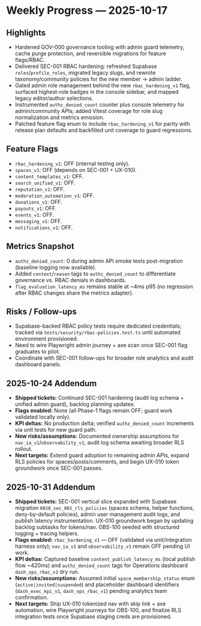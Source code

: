 # Weekly Progress — 2025-10-17

## Highlights
- Hardened GOV-000 governance tooling with admin guard telemetry, cache purge protection, and reversible migrations for feature flags/RBAC.
- Delivered SEC-001 RBAC hardening: refreshed Supabase `roles`/`profile_roles`, migrated legacy slugs, and rewrote taxonomy/community policies for the new member → admin ladder.
- Gated admin role management behind the new `rbac_hardening_v1` flag, surfaced highest-role badges in the console sidebar, and mapped legacy editor/author selections.
- Instrumented `authz_denied_count` counter plus console telemetry for admin/community APIs; added Vitest coverage for role slug normalization and metrics emission.
- Patched feature flag enum to include `rbac_hardening_v1` for parity with release plan defaults and backfilled unit coverage to guard regressions.

## Feature Flags
- `rbac_hardening_v1`: OFF (internal testing only).
- `spaces_v1`: OFF (depends on SEC-001 + UX-010).
- `content_templates_v1`: OFF.
- `search_unified_v1`: OFF.
- `reputation_v1`: OFF.
- `moderation_automation_v1`: OFF.
- `donations_v1`: OFF.
- `payouts_v1`: OFF.
- `events_v1`: OFF.
- `messaging_v1`: OFF.
- `notifications_v1`: OFF.

## Metrics Snapshot
- `authz_denied_count`: 0 during admin API smoke tests post-migration (baseline logging now available).
- Added `context`/`reason` tags to `authz_denied_count` to differentiate governance vs. RBAC denials in dashboards.
- `flag_evaluation_latency_ms` remains stable at ~4ms p95 (no regression after RBAC changes share the metrics adapter).

## Risks / Follow-ups
- Supabase-backed RBAC policy tests require dedicated credentials; tracked via `tests/security/rbac-policies.test.ts` until automated environment provisioned.
- Need to wire Playwright admin journey + axe scan once SEC-001 flag graduates to pilot.
- Coordinate with SEC-001 follow-ups for broader role analytics and audit dashboard panels.

## 2025-10-24 Addendum
- **Shipped tickets:** Continued SEC-001 hardening (audit log schema + unified admin guard), backlog planning updates.
- **Flags enabled:** None (all Phase-1 flags remain OFF; guard work validated locally only).
- **KPI deltas:** No production delta; verified `authz_denied_count` increments via unit tests for new guard path.
- **New risks/assumptions:** Documented ownership assumptions for `nav_ia_v1`/`observability_v1`; audit log schema awaiting broader RLS rollout.
- **Next targets:** Extend guard adoption to remaining admin APIs, expand RLS policies for spaces/posts/comments, and begin UX-010 token groundwork once SEC-001 passes.

## 2025-10-31 Addendum
- **Shipped tickets:** SEC-001 vertical slice expanded with Supabase migration `0020_sec_001_rls_policies` (spaces schema, helper functions, deny-by-default policies), admin user management audit logs, and publish latency instrumentation. UX-010 groundwork began by updating backlog subtasks for tokens/nav. OBS-100 seeded with structured logging + tracing helpers.
- **Flags enabled:** `rbac_hardening_v1` — OFF (validated via unit/integration harness only); `nav_ia_v1` and `observability_v1` remain OFF pending UI work.
- **KPI deltas:** Captured baseline `content_publish_latency_ms` (local publish flow ~420ms) and `authz_denied_count` tags for Operations dashboard `dash_ops_rbac_v1` dry run.
- **New risks/assumptions:** Assumed initial `space_membership_status` enum (`active|invited|suspended`) and placeholder dashboard identifiers (`dash_exec_kpi_v1`, `dash_ops_rbac_v1`) pending analytics team confirmation.
- **Next targets:** Ship UX-010 tokenized nav with skip link + axe automation, wire Playwright journeys for OBS-100, and finalize RLS integration tests once Supabase staging creds are provisioned.
